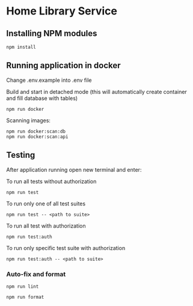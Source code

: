 # Home Library Service

## Installing NPM modules

```
npm install
```

## Running application in docker

Change .env.example into .env file

Build and start in detached mode (this will automatically create container and fill database with tables)

```
npm run docker
```

Scanning images:

```
npm run docker:scan:db
npm run docker:scan:api
```

## Testing

After application running open new terminal and enter:

To run all tests without authorization

```
npm run test
```

To run only one of all test suites

```
npm run test -- <path to suite>
```

To run all test with authorization

```
npm run test:auth
```

To run only specific test suite with authorization

```
npm run test:auth -- <path to suite>
```

### Auto-fix and format

```
npm run lint
```

```
npm run format
```
